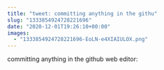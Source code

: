 ```yaml
---
title: "tweet: committing anything in the githu"
slug: "1333854924728221696"
date: "2020-12-01T19:26:10+00:00"
images:
  - "1333854924728221696-EoLN-e4XIAIULOX.png"
---
```

committing anything in the github web editor: 